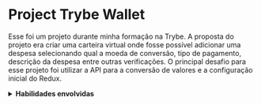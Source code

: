 # Project Trybe Wallet

Esse foi um projeto durante minha formação na Trybe. A proposta do projeto era criar uma carteira virtual onde fosse possível adicionar uma despesa selecionando qual a moeda de conversão, tipo de pagamento, descrição da despesa entre outras verificações. O principal desafio para esse projeto foi utilizar a API para a conversão de valores e a configuração inicial do Redux.
<!-- 
<details>
  <summary>
    <strong>Como rodar</strong>
  </summary><br>

  1. Clone o repositório

  - Use o comando: `git clone git@github.com:CarlosESRosa/Trybe-Wallet.git`.

  2. Dependências

  - Instale as dependências com o comando: `npm install`

  3. Start

  - Inicie a aplicação com o comando: `npm start`

</details>
-->
<details>
  <summary>
    <strong>Habilidades envolvidas</strong>
  </summary>
  
  - React
  - React router
  - Redux
  - API
  - HTML, CSS and JavaScript.

</details>


